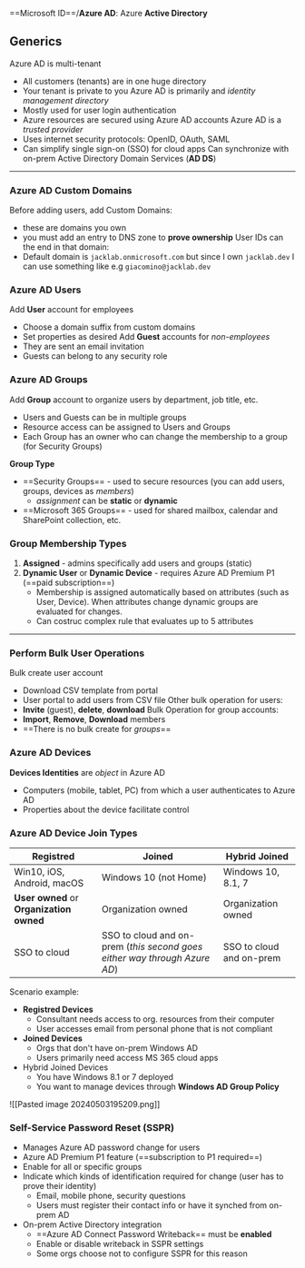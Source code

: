 ==Microsoft ID==/**Azure AD**: Azure **Active Directory**

## Generics
Azure AD is multi-tenant
- All customers (tenants) are in one huge directory
- Your tenant is private to you
Azure AD is primarily and *identity management directory*
- Mostly used for user login authentication
- Azure resources are secured using Azure AD accounts
Azure AD is a *trusted provider*
- Uses internet security protocols: OpenID, OAuth, SAML
- Can simplify single sign-on (SSO) for cloud apps
Can synchronize with on-prem Active Directory Domain Services (**AD DS**)

---
### Azure AD Custom Domains
Before adding users, add Custom Domains:
- these are domains you own
- you must add an entry to DNS zone to **prove ownership**
User IDs can the end in that domain:
- Default domain is `jacklab.onmicrosoft.com` but since I own `jacklab.dev` I can use something like e.g `giacomino@jacklab.dev`
### Azure AD Users
Add **User** account for employees
- Choose a domain suffix from custom domains
- Set properties as desired
Add **Guest** accounts for *non-employees*
- They are sent an email  invitation
- Guests can belong to any security role
### Azure AD Groups
Add **Group** account to organize users by department, job title, etc.
- Users and Guests can be in multiple groups
- Resource access can be assigned to Users and Groups
- Each Group has an owner who can change the membership to a group (for Security Groups)

**Group Type**
- ==Security Groups== - used to secure resources (you can add users, groups, devices as *members*)
	- *assignment* can be **static** or **dynamic**
- ==Microsoft 365 Groups== - used for shared mailbox, calendar and SharePoint collection, etc.

### Group Membership Types
1. **Assigned** - admins specifically add users and groups (static)
2. **Dynamic User** or **Dynamic Device** - requires Azure AD Premium P1 (==paid subscription==)
	- Membership is assigned automatically based on attributes (such as User, Device). When attributes change dynamic groups are evaluated for changes.
	- Can costruc complex rule that evaluates up to 5 attributes

---
### Perform Bulk User Operations
Bulk create user account
- Download CSV template from portal
- User portal to add users from CSV file
Other bulk operation for users:
- **Invite** (guest), **delete**, **download**
Bulk Operation for group accounts:
- **Import**, **Remove**, **Download** members
- ==There is no bulk create for *groups*==

### Azure AD Devices
**Devices Identities** are *object* in Azure AD
- Computers (mobile, tablet, PC) from which a user authenticates to Azure AD
- Properties about the device facilitate control

### Azure AD Device Join Types
| **Registred**                            | **Joined**                                                                | **Hybrid Joined**        |
| ---------------------------------------- | ------------------------------------------------------------------------- | ------------------------ |
| Win10, iOS, Android, macOS               | Windows 10 (not Home)                                                     | Windows 10, 8.1, 7       |
| **User owned** or **Organization owned** | Organization owned                                                        | Organization owned       |
| SSO to cloud                             | SSO to cloud and on-prem (*this second goes either way through Azure AD*) | SSO to cloud and on-prem |

Scenario example:
- **Registred Devices**
	- Consultant needs access to org. resources from their computer
	- User accesses email from personal phone that is not compliant
- **Joined Devices**
	- Orgs that don't have on-prem Windows AD
	- Users primarily need access MS 365 cloud apps
- Hybrid Joined Devices
	- You have Windows 8.1 or 7 deployed
	- You want to manage devices through **Windows AD Group Policy**

![[Pasted image 20240503195209.png]]

### Self-Service Password Reset (SSPR)
- Manages Azure AD password change for users
- Azure AD Premium P1 feature (==subscription to P1 required==)
- Enable for all or specific groups
- Indicate which kinds of identification required for change (user has to prove their identity)
	- Email, mobile phone, security questions
	- Users must register their contact info or have it synched from on-prem AD
- On-prem Active Directory integration
	- ==Azure AD Connect Password Writeback== must be **enabled**
	- Enable or disable writeback in SSPR settings
	- Some orgs choose not to configure SSPR for this reason